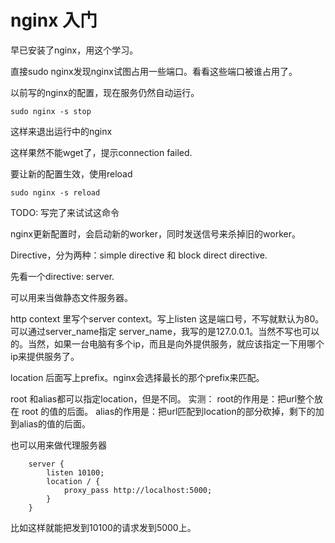 # nginx 入门

早已安装了nginx，用这个学习。

直接sudo nginx发现nginx试图占用一些端口。看看这些端口被谁占用了。

以前写的nginx的配置，现在服务仍然自动运行。

```shell
sudo nginx -s stop
```
这样来退出运行中的nginx

这样果然不能wget了，提示connection failed.

要让新的配置生效，使用reload
```
sudo nginx -s reload
``` 
TODO: 写完了来试试这命令

nginx更新配置时，会启动新的worker，同时发送信号来杀掉旧的worker。


Directive，分为两种：simple directive 和 block direct directive.

先看一个directive: server. 

可以用来当做静态文件服务器。

http context 里写个server context。写上listen 这是端口号，不写就默认为80。可以通过server_name指定 server_name，我写的是127.0.0.1。当然不写也可以的。当然，如果一台电脑有多个ip，而且是向外提供服务，就应该指定一下用哪个ip来提供服务了。

location 后面写上prefix。nginx会选择最长的那个prefix来匹配。

root 和alias都可以指定location，但是不同。
实测：
root的作用是：把url整个放在 root 的值的后面。
alias的作用是：把url匹配到location的部分砍掉，剩下的加到alias的值的后面。

也可以用来做代理服务器
```nginx
	server {
		listen 10100;
		location / {
			proxy_pass http://localhost:5000;
		}
	}
```
比如这样就能把发到10100的请求发到5000上。

